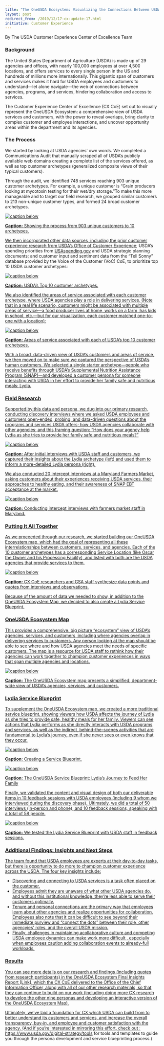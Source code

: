 ```yaml
---
title: "The OneUSDA Ecosystem: Visualizing the Connections Between USDA Customers, Services, and Agencies"
layout: post
redirect_from: /2019/12/17-cx-update-17.html
initiative: Customer Experience
---
```

By The USDA Customer Experience Center of Excellence Team

<h3>Background</h3>
The United States Department of Agriculture (USDA)  is made up of 29 agencies and offices, with nearly 100,000 employees at 
over 4,500 locations, and offers services to every single person in the US and hundreds of millions more internationally. This 
gigantic span of customers and services makes it hard for USDA employees and customers to understand—let alone navigate—the web
of connections between agencies, programs, and services, hindering collaboration and access to services.

The Customer Experience Center of Excellence (CX CoE) set out to visually represent the OneUSDA Ecosystem: a comprehensive view
of USDA services and customers, with the power to reveal overlaps, bring clarity to complex customer and employee interactions,
and uncover opportunity areas within the department and its agencies.

<h3>The Process</h3>
We started by looking at USDA agencies’ own words. We completed a Communications Audit that manually scraped all of USDA’s 
publicly available web domains creating a complete list of the services offered, as well as top customer archetypes 
(generalized composite views of their typical customers). 

Through the audit, we identified 748 services reaching 903 unique customer archetypes. For example, a unique customer is 
“Grain producers looking at mycotoxin testing for their wet/dry storage.”To make this more manageable and to target our field 
research, we grouped similar customers to 213 non-unique customer types, and formed 24 broad customer archetypes. 

<a href="{{site.baseurl}}/images/customer-experience/process-1000.jpg" target="_blank" rel="noopener noreferrer">
<img src="{{site.baseurl}}/images/customer-experience/process-1000.jpg" alt="caption below">


**Caption:** Showing the process from 903 unique customers to 10 archetypes.

We then incorporated other data sources, including the prior customer experience research from <a href="https://www.performance.gov/agriculture/FY2018_Q2_Agriculture_Improving_Customer_Experience_at_USDA.pdf"> USDA’s Office of Customer 
Experience</a>; USDA’s spending priorities from <a href="https://www.usaspending.gov/#/"> USAspending.gov</a> and USDA strategic planning 
documents; and customer input and sentiment data from the “Tell Sonny” database provided by the Voice of the Customer (VoC) 
CoE, to prioritize top 10 USDA customer archetypes:

<a href="{{site.baseurl}}/images/customer-experience/areas-of-service-1000.jpg" target="_blank" rel="noopener noreferrer">
<img src="{{site.baseurl}}/images/customer-experience/areas-of-service-1000.jpg" alt="caption below">

**Caption:** USDA’s Top 10 customer archetypes.  

We also identified the areas of service associated with each customer archetype, where USDA agencies play a role in delivering
services. (Note that in a real life scenario, customers might be associated with multiple areas of service—a food producer 
lives at home, works on a farm, has kids in school, etc.—but for our visualization, each customer matched one-to-one with a 
location):

<a href="{{site.baseurl}}/images/customer-experience/ten-archetypes-labeled-1000.jpg" target="_blank" rel="noopener noreferrer">
<img src="{{site.baseurl}}/images/customer-experience/ten-archetypes-labeled-1000.jpg" alt="caption below">

**Caption:** Areas of service associated with each of USDA’s top 10 customer archetypes.

With a broad, data-driven view of USDA’s customers and areas of service, we then moved on to make sure we captured the perspective 
of USDA’s human customers. We selected a single starter archetype—people who receive benefits through USDA’s Supplemental 
Nutrition Assistance Program (SNAP)—and developed a customer persona for someone interacting with USDA in her effort to provide
her family safe and nutritious meals: Lydia.

<h3>Field Research</h3>

Supported by this data and persona, we dug into our primary research, conducting discovery interviews where we asked USDA 
employees and customers open-ended, probing, and data-driven questions about the programs and services USDA offers; how USDA 
agencies collaborate with other agencies; and this framing question: “How does your agency help Lydia as she tries to provide
her family safe and nutritious meals?”

<a href="{{site.baseurl}}/images/customer-experience/lydia-development-duo-1000.jpg" target="_blank" rel="noopener noreferrer">
<img src="{{site.baseurl}}/images/customer-experience/lydia-development-duo-1000.jpg" alt="caption below">

**Caption:** After initial interviews with USDA staff and customers, we captured their insights about the Lydia archetype (left) 
and used them to inform a more-detailed Lydia persona (right).

We also conducted 20 intercept interviews at a Maryland Farmers Market, asking customers about their experiences receiving 
USDA services, their approaches to healthy eating, and their awareness of SNAP EBT acceptance at the market. 

<a href="{{site.baseurl}}/images/customer-experience/farmers-market-700.jpg" target="_blank" rel="noopener noreferrer">
<img src="{{site.baseurl}}/images/customer-experience/farmers-market-700.jpg" alt="caption below">

**Caption:** Conducting intercept interviews with farmers market staff in Maryland.

<h3>Putting It All Together</h3>

As we proceeded through our research, we started building our OneUSDA Ecosystem map, which had the goal of representing all 
these interrelationships between customers, services, and agencies. Each of the 10 customer archetypes has a corresponding 
Service Location (like Oscar the Owner and his Processing Facility), and listed with both are the USDA agencies that provide 
services to them.

<a href="{{site.baseurl}}/images/customer-experience/one-usda-synthesis.jpg" rel="noopener noreferrer">
<img src="{{site.baseurl}}/images/customer-experience/one-usda-synthesis.jpg" alt="caption below">

**Caption:** CX CoE researchers and GSA staff synthesize data points and quotes from interviews and observations.

Because of the amount of data we needed to show, in addition to the OneUSDA Ecosystem Map, we decided to also create a Lydia 
Service Blueprint.

<h3>OneUSDA Ecosystem Map</h3>

This provides a comprehensive, big picture “ecosystem” view of USDA’s agencies, services, and customers, including where 
agencies overlap in delivering services to customers. Any person looking at the map should be able to see where and how 
USDA agencies meet the needs of specific customers. The map is a resource for USDA staff to rethink how their agencies can 
work together to champion customer experiences in ways that span multiple agencies and locations. 

<a href="{{site.baseurl}}/2019-09-OneUSDA-Ecosystem-Image-1000.png" rel="noopener noreferrer">
<img src="{{site.baseurl}}/2019-09-OneUSDA-Ecosystem-Image-1000.png" alt="caption below">

**Caption:** The OneUSDA Ecosystem map presents a simplified, department-wide view of USDA’s agencies, services, and customers.

<h3>Lydia Service Blueprint</h3>

To supplement the OneUSDA Ecosystem map, we created a more traditional service blueprint, showing viewers how USDA affects 
the journey of Lydia as she tries to provide safe, healthy meals for her family. Viewers can see actions that Lydia performs
as she directly interacts with USDA programs and services, as well as the indirect, behind-the-scenes activities that are 
fundamental to Lydia’s journey, even if she never sees or even knows that they occur.

<a href="{{site.baseurl}}/images/customer-experience/service-blueprint-process.png" rel="noopener noreferrer">
<img src="{{site.baseurl}}/images/customer-experience/service-blueprint-process.png" alt="caption below">

**Caption:** Creating a Service Blueprint.

<a href="{{site.baseurl}}/images/customer-experience/2019-09-Lydia-Journey-Image-1000.png" rel="noopener noreferrer">
<img src="{{site.baseurl}}/images/customer-experience/2019-09-Lydia-Journey-Image-1000.png" alt="caption below">

**Caption:** The OneUSDA Service Blueprint: Lydia’s Journey to Feed Her Family

Finally, we validated the content and visual design of both our deliverable items in 10 feedback sessions with USDA employees
(including 9 whom we interviewed during the discovery phase). Ultimately, we did a total of 50 interviews (in-person and 
phone), and 10 feedback sessions, speaking with a total of 58 people.

<a href="{{site.baseurl}}/images/customer-experience/feedback-testing-1000.jpg" rel="noopener noreferrer">
<img src="{{site.baseurl}}/images/customer-experience/feedback-testing-1000.jpg" alt="caption below">

**Caption:** We tested the Lydia Service Blueprint with USDA staff in feedback sessions.

<h3>Additional Findings: Insights and Next Steps</h3>
The team found that USDA employees are experts at their day-to-day tasks, but there is opportunity to do more to champion 
customer experience across the USDA. The four key insights include:

- Discovering and connecting to USDA services is a task often placed on the customer.
- Employees admit they are unaware of what other USDA agencies do, and without this  institutional knowledge, they’re less 
able to serve their customers optimally.
- Tenure and personal connections are the primary way that employees learn about other agencies and realize opportunities for
collaboration. Employees also note that it can be difficult to see beyond their immediate purview and “connect the dots” between 
their role, other agencyies' roles, and the overall USDA mission. 
- Finally, challenges in maintaining acollaborative culture and competing USDA employee dynamics can make work more difficult
, especially when employees caution adding collaboration events to already-full workloads.

<h3>Results</h3>
You can see more details on our research and findings (including quotes from research participants) in the OneUSDA Ecosystem 
Final Insights Report [Link], which the CX CoE delivered to the Office of the Chief Information Officer, along with all of 
our other research materials, so that they can continue to build on our work (including doing more CX research to develop the
other nine personas and developing an interactive version of the OneUSDA Ecosystem Map). 

Ultimately, we’ve laid a foundation for CX which USDA can build from to better understand its customers and services, and 
increase the overall transparency, buy-in, and employee and customer satisfaction with the agency. (And if you’re interested
in mirroring this effort, check out <a href="https://www.usaspending.gov/#/">: https://www.usda.gov/digital-strategy/tools</a> for tools and templates to guide you through
the persona development and service blueprinting process.)
